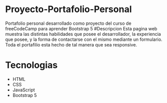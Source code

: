 # Proyecto-Portafolio-Personal
Portafolio personal desarrollado como proyecto del curso de freeCodeCamp para aprender Bootstrap 5
#Descripcion
Esta pagina web muestra las distintas habilidades que posee el desarrollador, la experiencia que posee, y la forma de contactarse con el mismo mediante un formulario.
Toda el portafilio esta hecho de tal manera que sea responsive.

# Tecnologias
- HTML
- CSS
- JavaScript
- Bootstrap 5
